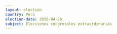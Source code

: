 ```yaml
---
layout: election
country: Perú
election-date: 2020-04-26
subject: Elecciones congresales extraordinarias
---
```

